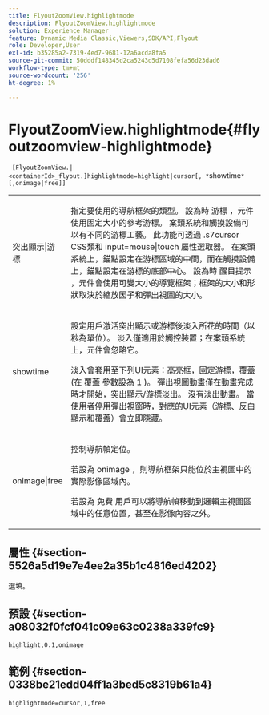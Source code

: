 ```yaml
---
title: FlyoutZoomView.highlightmode
description: FlyoutZoomView.highlightmode
solution: Experience Manager
feature: Dynamic Media Classic,Viewers,SDK/API,Flyout
role: Developer,User
exl-id: b35285a2-7319-4ed7-9681-12a6acda8fa5
source-git-commit: 50dddf148345d2ca5243d5d7108fefa56d23dad6
workflow-type: tm+mt
source-wordcount: '256'
ht-degree: 1%

---
```


# FlyoutZoomView.highlightmode{#flyoutzoomview-highlightmode}

` [FlyoutZoomView.|<containerId>_flyout.]highlightmode=highlight|cursor[, *`showtime`*[,onimage|free]]`

<table id="table_C6F4C663099F40698874731590A22924"> 
 <tbody> 
  <tr> 
   <td colname="col1"> <p> <span class="codeph"> 突出顯示|游標 </span> </p> </td> 
   <td colname="col2"> <p> 指定要使用的導航框架的類型。 設為時 <span class="codeph"> 游標 </span>，元件使用固定大小的參考游標。 案頭系統和觸摸設備可以有不同的游標工藝。 此功能可透過 <span class="codeph"> .s7cursor </span> CSS類和 <span class="codeph"> input=mouse|touch </span> 屬性選取器。 在案頭系統上，錨點設定在游標區域的中間，而在觸摸設備上，錨點設定在游標的底部中心。 設為時 <span class="codeph"> 醒目提示 </span>，元件會使用可變大小的導覽框架；框架的大小和形狀取決於縮放因子和彈出視圖的大小。 </p> </td> 
  </tr> 
  <tr> 
   <td colname="col1"> <p> <span class="codeph"> <span class="varname"> showtime </span> </span> </p> </td> 
   <td colname="col2"> <p> 設定用戶激活突出顯示或游標後淡入所花的時間（以秒為單位）。 淡入僅適用於觸控裝置；在案頭系統上，元件會忽略它。 </p> <p>淡入會套用至下列UI元素：高亮框，固定游標，覆蓋(在 <span class="codeph"> 覆蓋 </span> 參數設為 <span class="codeph"> 1 </span>)。 彈出視圖動畫僅在動畫完成時才開始，突出顯示/游標淡出。 沒有淡出動畫。 當使用者停用彈出視窗時，對應的UI元素（游標、反白顯示和覆蓋）會立即隱藏。 </p> </td> 
  </tr> 
  <tr> 
   <td colname="col1"> <p> <span class="codeph"> onimage|free </span> </p> </td> 
   <td colname="col2"> <p> 控制導航幀定位。 </p> <p>若設為 <span class="codeph"> onimage </span>，則導航框架只能位於主視圖中的實際影像區域內。 </p> <p>若設為 <span class="codeph"> 免費 </span> 用戶可以將導航幀移動到邏輯主視圖區域中的任意位置，甚至在影像內容之外。 </p> </td> 
  </tr> 
 </tbody> 
</table>

## 屬性 {#section-5526a5d19e7e4ee2a35b1c4816ed4202}

選填。

## 預設 {#section-a08032f0fcf041c09e63c0238a339fc9}

`highlight,0.1,onimage`

## 範例 {#section-0338be21edd04ff1a3bed5c8319b61a4}

`highlightmode=cursor,1,free`
